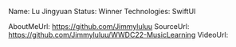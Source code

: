 Name: Lu Jingyuan
Status: Winner
Technologies: SwiftUI

AboutMeUrl: https://github.com/Jimmyluluu
SourceUrl: https://github.com/Jimmyluluu/WWDC22-MusicLearning
VideoUrl:

<!---
EXAMPLE
Name: John Appleseed
Status: Submitted <or> Winner <or> Distinguished <or> Rejected
Technologies: SwiftUI, RealityKit, CoreGraphic

AboutMeUrl: https://linkedin.com/in/johnappleseed
SourceUrl: https://github.com/johnappleseed/wwdc2025
VideoUrl: https://youtu.be/ABCDE123456
-->
